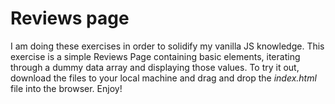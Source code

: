 # Reviews page

I am doing these exercises in order to solidify my vanilla JS knowledge.
This exercise is a simple Reviews Page containing basic elements, iterating through a dummy data array and displaying those values.
To try it out, download the files to your local machine and drag and drop the _index.html_ file into the browser.
Enjoy!
